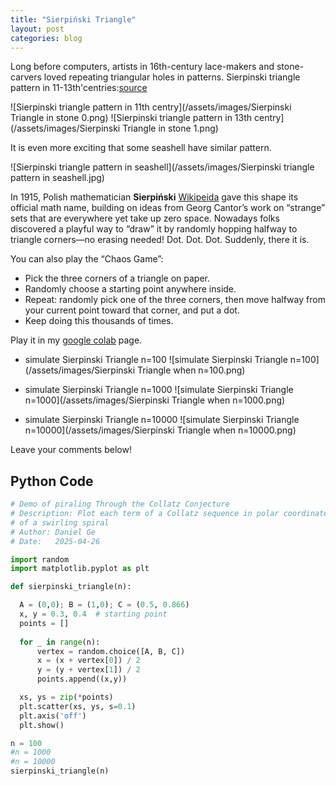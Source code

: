 ```yaml
---
title: "Sierpiński Triangle"
layout: post
categories: blog
---
```


Long before computers, artists in 16th-century lace-makers and stone-carvers loved repeating triangular holes in patterns.
Sierpinski triangle pattern in 11-13th'centries:[source](https://www.formulas.it/formulog/wp-content/uploads/2014/12/sierpinski-aplimat.pdf)

![Sierpinski triangle pattern in 11th centry](/assets/images/Sierpinski Triangle in stone 0.png)
![Sierpinski triangle pattern in 13th centry](/assets/images/Sierpinski Triangle in stone 1.png)

It is even more exciting that some seashell have similar pattern. 

![Sierpinski triangle pattern in seashell](/assets/images/Sierpinski triangle pattern in seashell.jpg)

In 1915, Polish mathematician **Sierpiński** [Wikipeida](https://en.wikipedia.org/wiki/Sierpi%C5%84ski_triangle) gave this shape its official math name, building on ideas from Georg Cantor’s work on “strange” sets that are everywhere yet take up zero space.
Nowadays folks discovered a playful way to “draw” it by randomly hopping halfway to triangle corners—no erasing needed! Dot. Dot. Dot. Suddenly, there it is.

You can also play the “Chaos Game”:
- Pick the three corners of a triangle on paper.
- Randomly choose a starting point anywhere inside.
- Repeat: randomly pick one of the three corners, then move halfway from your current point toward that corner, and put a dot.
- Keep doing this thousands of times.
 

Play it in my [google colab](https://colab.research.google.com/drive/1nmMQXP5_PlsqR2GiE97NOby6FYsn4U_y#scrollTo=_b_xyx-hQ8JN) page.

- simulate Sierpinski Triangle n=100 
![simulate Sierpinski Triangle n=100](/assets/images/Sierpinski Triangle when n=100.png)

- simulate Sierpinski Triangle n=1000
![simulate Sierpinski Triangle n=1000](/assets/images/Sierpinski Triangle when n=1000.png)

- simulate Sierpinski Triangle n=10000
![simulate Sierpinski Triangle n=10000](/assets/images/Sierpinski Triangle when n=10000.png)


Leave your comments below!


<section id="comments">
  <script src="https://utteranc.es/client.js"
          repo="harveyge/harveyge.github.io"
          issue-term="pathname"
          theme="github-light"
          crossorigin="anonymous"
          async>
  </script>
</section>


## Python Code
```python
# Demo of piraling Through the Collatz Conjecture
# Description: Plot each term of a Collatz sequence in polar coordinates, and show the result
# of a swirling spiral
# Author: Daniel Ge
# Date:   2025-04-26

import random
import matplotlib.pyplot as plt

def sierpinski_triangle(n):

  A = (0,0); B = (1,0); C = (0.5, 0.866)
  x, y = 0.3, 0.4  # starting point
  points = []
    
  for _ in range(n):
      vertex = random.choice([A, B, C])
      x = (x + vertex[0]) / 2
      y = (y + vertex[1]) / 2
      points.append((x,y))

  xs, ys = zip(*points)
  plt.scatter(xs, ys, s=0.1)
  plt.axis('off')
  plt.show()

n = 100
#n = 1000
#n = 10000
sierpinski_triangle(n)
```
